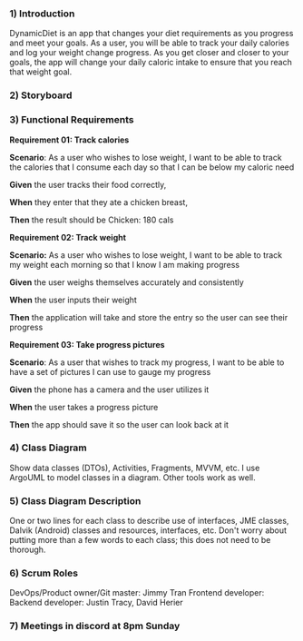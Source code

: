 ### 1)  Introduction

DynamicDiet is an app that changes your diet requirements as you progress and meet your goals. As a user, you will be able to track your daily calories and log your weight change progress. As you get closer and closer to your goals, the app will change your daily caloric intake to ensure that you reach that weight goal.
### 2) Storyboard
### 3) Functional Requirements 
**Requirement 01: Track calories**

**Scenario**: As a user who wishes to lose weight, I want to be able to track the calories that I consume each day so that I can be below my caloric need

**Given** the user tracks their food correctly,

**When** they enter that they ate a chicken breast,

**Then** the result should be Chicken: 180 cals

**Requirement 02: Track weight**

**Scenario:** As a user who wishes to lose weight, I want to be able to track my weight each morning so that I know I am making progress

**Given** the user weighs themselves accurately and consistently

**When** the user inputs their weight

**Then** the application will take and store the entry so the user can see their progress


**Requirement 03: Take progress pictures**

**Scenario**: As a user that wishes to track my progress, I want to be able to have a set of pictures I can use to gauge my progress 

**Given** the phone has a camera and the user utilizes it

**When** the user takes a progress picture

**Then** the app should save it so the user can look back at it


### 4) Class Diagram
Show data classes (DTOs), Activities, Fragments, MVVM, etc.
I use ArgoUML to model classes in a diagram.  Other tools work as well.
### 5) Class Diagram Description
One or two lines for each class to describe  use of interfaces, JME classes, Dalvik (Android) classes and resources, interfaces, etc.  Don't worry about putting more than a few words to each class; this does not need to be thorough.


### 6) Scrum Roles
DevOps/Product owner/Git master: Jimmy Tran
Frontend developer:
Backend developer: Justin Tracy, David Herier
### 7) Meetings in discord at 8pm Sunday


